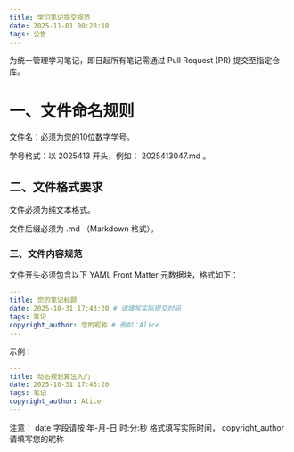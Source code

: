 ```yaml
---
title: 学习笔记提交规范
date: 2025-11-01 00:28:18
tags: 公告
---
```


为统一管理学习笔记，即日起所有笔记需通过 Pull Request (PR) 提交至指定仓库。

# 一、文件命名规则

文件名：必须为您的10位数字学号。

学号格式：以  2025413 开头，例如： 2025413047.md 。

## 二、文件格式要求

文件必须为纯文本格式。

文件后缀必须为  .md （Markdown 格式）。

### 三、文件内容规范

文件开头必须包含以下 YAML Front Matter 元数据块，格式如下：

```yaml
---
title: 您的笔记标题
date: 2025-10-31 17:43:20 # 请填写实际提交时间
tags: 笔记
copyright_author: 您的昵称 # 例如：Alice
---
```

示例：
```yaml
---
title: 动态规划算法入门
date: 2025-10-31 17:43:20
tags: 笔记
copyright_author: Alice
---
```
注意： date 字段请按  年-月-日 时:分:秒 格式填写实际时间， copyright_author 请填写您的昵称

